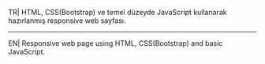 TR| HTML, CSS(Bootstrap) ve temel düzeyde JavaScript kullanarak hazırlanmış responsive web sayfası.

-------------------------------------------------------------------------------------------------------------------------------------------

EN| Responsive web page using HTML, CSS(Bootstrap) and basic JavaScript.
